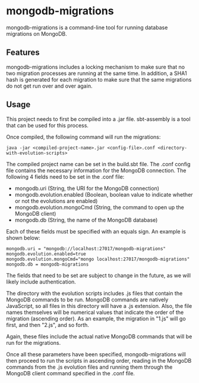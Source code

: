 # mongodb-migrations

mongodb-migrations is a command-line tool for running database migrations on MongoDB.

## Features

mongodb-migrations includes a locking mechanism to make sure that no two migration processes are running at the same time. In addition, a SHA1 hash is generated for each migration to make sure that the same migrations do not get run over and over again.

## Usage

This project needs to first be compiled into a .jar file. sbt-assembly is a tool that can be used for this process.

Once compiled, the following command will run the migrations:

```
java -jar <compiled-project-name>.jar <config-file>.conf <directory-with-evolution-scripts>
```

The compiled project name can be set in the build.sbt file.
The .conf config file contains the necessary information for the MongoDB connection. The following 4 fields need to be set in the .conf file:

- mongodb.uri (String, the URI for the MongoDB connection)
- mongodb.evolution.enabled (Boolean, boolean value to indicate whether or not the evolutions are enabled)
- mongodb.evolution.mongoCmd (String, the command to open up the MongoDB client)
- mongodb.db (String, the name of the MongoDB database)

Each of these fields must be specified with an equals sign. An example is shown below:
```
mongodb.uri = "mongodb://localhost:27017/mongodb-migrations"
mongodb.evolution.enabled=true
mongodb.evolution.mongoCmd="mongo localhost:27017/mongodb-migrations"
mongodb.db = mongodb-migrations
```

The fields that need to be set are subject to change in the future, as we will likely include authentication.

The directory with the evolution scripts includes .js files that contain the MongoDB commands to be run. MongoDB commands are natively JavaScript, so all files in this directory will have a .js extension. Also, the file names themselves will be numerical values that indicate the order of the migration (ascending order). As an example, the migration in "1.js" will go first, and then "2.js", and so forth.

Again, these files include the actual native MongoDB commands that will be run for the migrations.

Once all these parameters have been specified, mongodb-migrations will then proceed to run the scripts in ascending order, reading in the MongoDB commands from the .js evolution files and running them through the MongoDB client command specified in the .conf file.